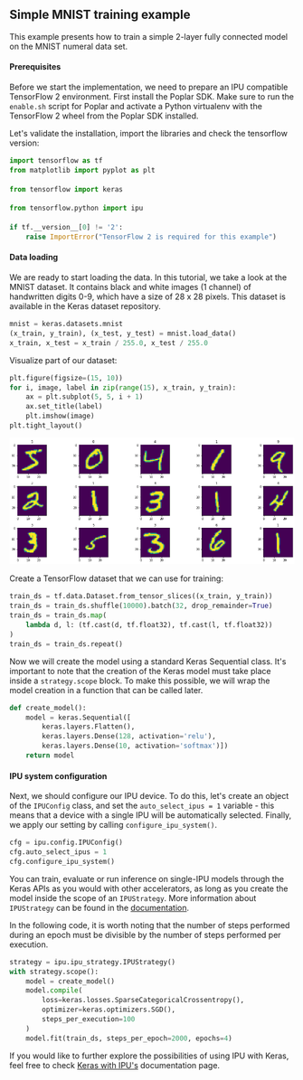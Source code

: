 ## Simple MNIST training example

This example presents how to train a simple 2-layer fully connected model on 
the MNIST numeral data set.

#### Prerequisites

Before we start the implementation, we need to prepare an IPU compatible 
TensorFlow 2 environment. First install the Poplar SDK. Make sure to run the 
`enable.sh` script for Poplar and activate a Python virtualenv with the 
TensorFlow 2 wheel from the Poplar SDK installed.

Let's validate the installation, import the libraries and check the tensorflow 
version:


```python
import tensorflow as tf
from matplotlib import pyplot as plt

from tensorflow import keras

from tensorflow.python import ipu

if tf.__version__[0] != '2':
    raise ImportError("TensorFlow 2 is required for this example")
```

#### Data loading

We are ready to start loading the data. In this tutorial, we take a look at 
the MNIST dataset. It contains black and white images (1 channel) of 
handwritten digits 0-9, which have a size of 28 x 28 pixels. This dataset is 
available in the Keras dataset repository.


```python
mnist = keras.datasets.mnist
(x_train, y_train), (x_test, y_test) = mnist.load_data()
x_train, x_test = x_train / 255.0, x_test / 255.0
```

Visualize part of our dataset:


```python
plt.figure(figsize=(15, 10))
for i, image, label in zip(range(15), x_train, y_train):
    ax = plt.subplot(5, 5, i + 1)
    ax.set_title(label)
    plt.imshow(image)
plt.tight_layout()
```


    
![png](mnist_outputs/output_6_0.png)
    


Create a TensorFlow dataset that we can use for training:


```python
train_ds = tf.data.Dataset.from_tensor_slices((x_train, y_train))
train_ds = train_ds.shuffle(10000).batch(32, drop_remainder=True)
train_ds = train_ds.map(
    lambda d, l: (tf.cast(d, tf.float32), tf.cast(l, tf.float32))
)
train_ds = train_ds.repeat()
```

Now we will create the model using a standard Keras Sequential class. It's 
important to note that the creation of the Keras model must take place inside 
a `strategy.scope` block. To make this possible, we will wrap the model 
creation in a function that can be called later.


```python
def create_model():
    model = keras.Sequential([
        keras.layers.Flatten(),
        keras.layers.Dense(128, activation='relu'),
        keras.layers.Dense(10, activation='softmax')])
    return model
```

#### IPU system configuration

Next, we should configure our IPU device. To do this, let's create an object 
of the `IPUConfig` class, and set the `auto_select_ipus = 1` variable - this 
means that a device with a single IPU will be automatically selected. Finally, 
we apply our setting by calling `configure_ipu_system()`.


```python
cfg = ipu.config.IPUConfig()
cfg.auto_select_ipus = 1
cfg.configure_ipu_system()
```

You can train, evaluate or run inference on single-IPU models through the Keras 
APIs as you would with other accelerators, as long as you create the model 
inside the scope of an `IPUStrategy`. More information about `IPUStrategy` can
 be found in the [documentation](https://docs.graphcore.ai/projects/tensorflow-user-guide/en/latest/api.html?#tensorflow.python.ipu.ipu_strategy.IPUStrategyV1).

In the following code, it is worth 
noting that the number of steps performed during an epoch must be divisible by 
the number of steps performed per execution.


```python
strategy = ipu.ipu_strategy.IPUStrategy()
with strategy.scope():
    model = create_model()
    model.compile(
        loss=keras.losses.SparseCategoricalCrossentropy(),
        optimizer=keras.optimizers.SGD(),
        steps_per_execution=100
    )
    model.fit(train_ds, steps_per_epoch=2000, epochs=4)
```

If you would like to further explore the possibilities of using IPU with Keras, 
feel free to check [Keras with IPU's](https://docs.graphcore.ai/projects/tensorflow-user-guide/en/latest/keras_tf2.html#keras-with-ipus) 
documentation page.
